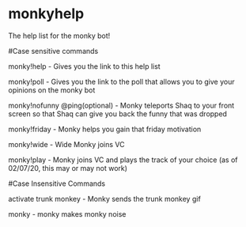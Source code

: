 # monkyhelp
The help list for the monky bot!

#Case sensitive commands

monky!help - Gives you the link to this help list

monky!poll - Gives you the link to the poll that allows you to give your opinions on the monky bot

monky!nofunny @ping(optional) - Monky teleports Shaq to your front screen so that Shaq can give you back the funny that was dropped

monky!friday - Monky helps you gain that friday motivation

monky!wide - Wide Monky joins VC

monky!play - Monky joins VC and plays the track of your choice (as of 02/07/20, this may or may not work)

#Case Insensitive Commands

activate trunk monkey - Monky sends the trunk monkey gif

monky - monky makes monky noise
